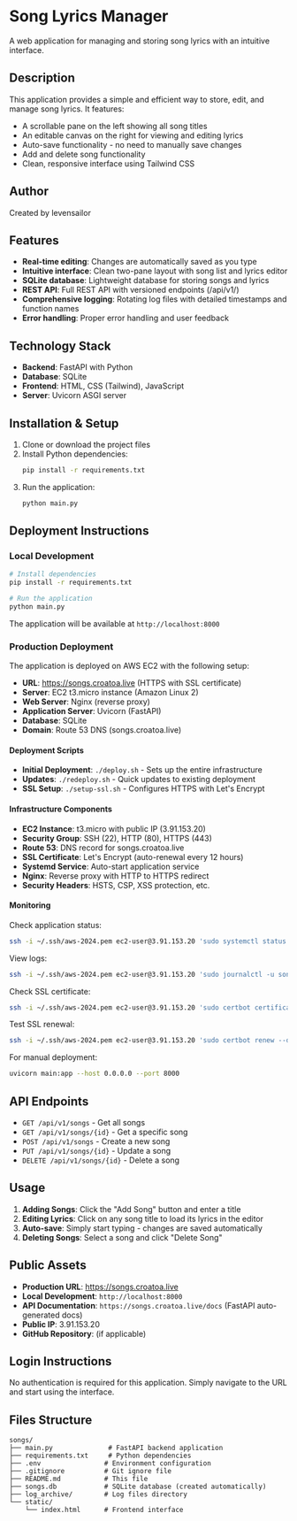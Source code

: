 # Song Lyrics Manager

A web application for managing and storing song lyrics with an intuitive interface.

## Description

This application provides a simple and efficient way to store, edit, and manage song lyrics. It features:

- A scrollable pane on the left showing all song titles
- An editable canvas on the right for viewing and editing lyrics
- Auto-save functionality - no need to manually save changes
- Add and delete song functionality
- Clean, responsive interface using Tailwind CSS

## Author

Created by levensailor

## Features

- **Real-time editing**: Changes are automatically saved as you type
- **Intuitive interface**: Clean two-pane layout with song list and lyrics editor
- **SQLite database**: Lightweight database for storing songs and lyrics
- **REST API**: Full REST API with versioned endpoints (/api/v1/)
- **Comprehensive logging**: Rotating log files with detailed timestamps and function names
- **Error handling**: Proper error handling and user feedback

## Technology Stack

- **Backend**: FastAPI with Python
- **Database**: SQLite
- **Frontend**: HTML, CSS (Tailwind), JavaScript
- **Server**: Uvicorn ASGI server

## Installation & Setup

1. Clone or download the project files
2. Install Python dependencies:
   ```bash
   pip install -r requirements.txt
   ```
3. Run the application:
   ```bash
   python main.py
   ```

## Deployment Instructions

### Local Development
```bash
# Install dependencies
pip install -r requirements.txt

# Run the application
python main.py
```

The application will be available at `http://localhost:8000`

### Production Deployment

The application is deployed on AWS EC2 with the following setup:

- **URL**: https://songs.croatoa.live (HTTPS with SSL certificate)
- **Server**: EC2 t3.micro instance (Amazon Linux 2)
- **Web Server**: Nginx (reverse proxy)
- **Application Server**: Uvicorn (FastAPI)
- **Database**: SQLite
- **Domain**: Route 53 DNS (songs.croatoa.live)

#### Deployment Scripts

- **Initial Deployment**: `./deploy.sh` - Sets up the entire infrastructure
- **Updates**: `./redeploy.sh` - Quick updates to existing deployment
- **SSL Setup**: `./setup-ssl.sh` - Configures HTTPS with Let's Encrypt

#### Infrastructure Components

- **EC2 Instance**: t3.micro with public IP (3.91.153.20)
- **Security Group**: SSH (22), HTTP (80), HTTPS (443)
- **Route 53**: DNS record for songs.croatoa.live
- **SSL Certificate**: Let's Encrypt (auto-renewal every 12 hours)
- **Systemd Service**: Auto-start application service
- **Nginx**: Reverse proxy with HTTP to HTTPS redirect
- **Security Headers**: HSTS, CSP, XSS protection, etc.

#### Monitoring

Check application status:
```bash
ssh -i ~/.ssh/aws-2024.pem ec2-user@3.91.153.20 'sudo systemctl status songs'
```

View logs:
```bash
ssh -i ~/.ssh/aws-2024.pem ec2-user@3.91.153.20 'sudo journalctl -u songs -f'
```

Check SSL certificate:
```bash
ssh -i ~/.ssh/aws-2024.pem ec2-user@3.91.153.20 'sudo certbot certificates'
```

Test SSL renewal:
```bash
ssh -i ~/.ssh/aws-2024.pem ec2-user@3.91.153.20 'sudo certbot renew --dry-run'
```

For manual deployment:
```bash
uvicorn main:app --host 0.0.0.0 --port 8000
```

## API Endpoints

- `GET /api/v1/songs` - Get all songs
- `GET /api/v1/songs/{id}` - Get a specific song
- `POST /api/v1/songs` - Create a new song
- `PUT /api/v1/songs/{id}` - Update a song
- `DELETE /api/v1/songs/{id}` - Delete a song

## Usage

1. **Adding Songs**: Click the "Add Song" button and enter a title
2. **Editing Lyrics**: Click on any song title to load its lyrics in the editor
3. **Auto-save**: Simply start typing - changes are saved automatically
4. **Deleting Songs**: Select a song and click "Delete Song"

## Public Assets

- **Production URL**: https://songs.croatoa.live
- **Local Development**: `http://localhost:8000`
- **API Documentation**: `https://songs.croatoa.live/docs` (FastAPI auto-generated docs)
- **Public IP**: 3.91.153.20
- **GitHub Repository**: (if applicable)

## Login Instructions

No authentication is required for this application. Simply navigate to the URL and start using the interface.

## Files Structure

```
songs/
├── main.py              # FastAPI backend application
├── requirements.txt     # Python dependencies
├── .env                # Environment configuration
├── .gitignore          # Git ignore file
├── README.md           # This file
├── songs.db            # SQLite database (created automatically)
├── log_archive/        # Log files directory
└── static/
    └── index.html      # Frontend interface
```
